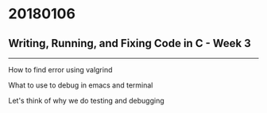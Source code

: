 20180106
===

## Writing, Running, and Fixing Code in C - Week 3

---

How to find error using valgrind

What to use to debug in emacs and terminal

Let's think of why we do testing and debugging